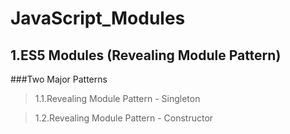 JavaScript_Modules
==================

1.ES5 Modules (Revealing Module Pattern)
----------------------------------------

  ###Two Major Patterns

 > 1.1.Revealing Module Pattern - Singleton  
      
 > 1.2.Revealing Module Pattern - Constructor  

 
 
	
